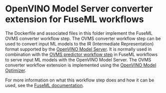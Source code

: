 # OpenVINO Model Server converter extension for FuseML workflows

The Dockerfile and associated files in this folder implement the FuseML OVMS converter workflow step. The OVMS converter workflow step can be used to convert input ML models to the IR (Intermediate Representation) format supported by the [OpenVINO Model Server](https://docs.openvino.ai/latest/openvino_docs_ovms.html). It is normally used in combination with the [OVMS predictor workflow step](../../inference-services/ovms/) in FuseML workflows to serve input ML models with the OpenVINO Model Server. The OVMS converter workflow extension is implemented using the [OpenVINO Model Optimizer](https://docs.openvino.ai/latest/openvino_docs_MO_DG_Deep_Learning_Model_Optimizer_DevGuide.html).

For more information on what this workflow step does and how it can be used, see the [FuseML documentation](https://fuseml.github.io/docs/v0.3/workflows/ovms-converter/).
